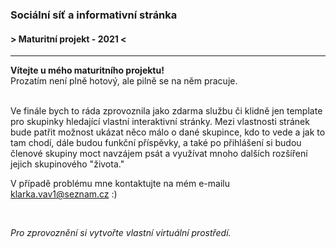 ### Sociální síť a informativní stránka
#### > Maturitní projekt - 2021 <

------------


**Vítejte u mého maturitního projektu!**<br>
Prozatím není plně hotový, ale pilně se na něm pracuje.<br><br>

Ve finále bych to ráda zprovoznila jako zdarma službu či klidně jen template pro skupinky hledající vlastní interaktivní stránky. Mezi vlastnosti stránek bude patřit možnost ukázat něco málo o dané skupince, kdo to vede a jak to tam chodí, dále budou funkční příspěvky, a také po přihlášení si budou členové skupiny moct navzájem psát a využívat mnoho dalších rozšíření jejich skupinového "života." <br>

V případě problému mne kontaktujte na mém e-mailu klarka.vav1@seznam.cz :)

<br>

*Pro zprovoznění si vytvořte vlastní virtuální prostředí.*
